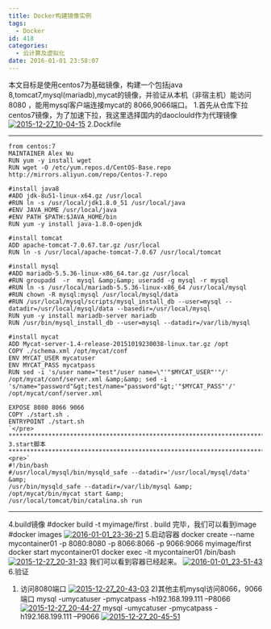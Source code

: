 ```yaml
---
title: Docker构建镜像实例
tags:
  - Docker
id: 418
categories:
  - 云计算及虚拟化
date: 2016-01-01 23:58:07
---
```


本文目标是使用centos7为基础镜像，构建一个包括java 8,tomcat7,mysql(mariadb),mycat的镜像，并验证从本机（非宿主机）能访问 8080 ，能用mysql客户端连接mycat的 8066,9066端口。
1.首先从仓库下拉centos7镜像，为了加速下拉，我这里选择国内的daoclould作为代理镜像
[![2015-12-27_10-04-15](http://orufryv17.bkt.clouddn.com/wp-content/uploads/2016/01/2015-12-27_10-04-15.jpg)](http://orufryv17.bkt.clouddn.com/wp-content/uploads/2016/01/2015-12-27_10-04-15.jpg)
2.Dockfile
***********************************************************

    from centos:7
    MAINTAINER Alex Wu
    RUN yum -y install wget
    RUN wget -O /etc/yum.repos.d/CentOS-Base.repo http://mirrors.aliyun.com/repo/Centos-7.repo

    #install java8
    #ADD jdk-8u51-linux-x64.gz /usr/local
    #RUN ln -s /usr/local/jdk1.8.0_51 /usr/local/java
    #ENV JAVA_HOME /usr/local/java
    #ENV PATH $PATH:$JAVA_HOME/bin
    RUN yum -y install java-1.8.0-openjdk

    #install tomcat
    ADD apache-tomcat-7.0.67.tar.gz /usr/local
    RUN ln -s /usr/local/apache-tomcat-7.0.67 /usr/local/tomcat

    #install mysql
    #ADD mariadb-5.5.36-linux-x86_64.tar.gz /usr/local
    #RUN groupadd  -r  mysql &amp;&amp; useradd -g mysql -r mysql
    #RUN ln -s /usr/local/mariadb-5.5.36-linux-x86_64 /usr/local/mysql
    #RUN chown -R mysql:mysql /usr/local/mysql/data
    #RUN /usr/local/mysql/scripts/mysql_install_db --user=mysql --datadir=/usr/local/mysql/data --basedir=/usr/local/mysql
    RUN yum -y install mariadb-server mariadb
    RUN /usr/bin/mysql_install_db --user=mysql --datadir=/var/lib/mysql

    #install mycat
    ADD Mycat-server-1.4-release-20151019230038-linux.tar.gz /opt
    COPY ./schema.xml /opt/mycat/conf
    ENV MYCAT_USER mycatuser
    ENV MYCAT_PASS mycatpass
    RUN sed -i 's/user name="test"/user name=\"'"$MYCAT_USER"'"/' /opt/mycat/conf/server.xml &amp;&amp; sed -i 's/name="password"&gt;test/name="password"&gt;'"$MYCAT_PASS"'/' /opt/mycat/conf/server.xml

    EXPOSE 8080 8066 9066
    COPY ./start.sh .
    ENTRYPOINT ./start.sh
    `</pre>
    ************************************************************************
    3.start脚本
    ************************************************************************
    <pre>`
    #!/bin/bash
    #/usr/local/mysql/bin/mysqld_safe --datadir='/usr/local/mysql/data' &amp;
    /usr/bin/mysqld_safe --datadir=/var/lib/mysql &amp;
    /opt/mycat/bin/mycat start &amp;
    /usr/local/tomcat/bin/catalina.sh run

***********************************************************************
4.build镜像
#docker build -t myimage/first .
build 完毕，我们可以看到image
#docker images
[![2016-01-01_23-36-21](http://orufryv17.bkt.clouddn.com/wp-content/uploads/2016/01/2016-01-01_23-36-21.jpg)](http://orufryv17.bkt.clouddn.com/wp-content/uploads/2016/01/2016-01-01_23-36-21.jpg)
5.启动容器
docker create --name mycontainer01 -p 8080:8080 -p 8066:8066 -p 9066:9066 myimage/first
docker start mycontainer01
docker exec -it mycontainer01 /bin/bash
[![2015-12-27_20-31-33](http://orufryv17.bkt.clouddn.com/wp-content/uploads/2016/01/2015-12-27_20-31-33.jpg)](http://orufryv17.bkt.clouddn.com/wp-content/uploads/2016/01/2015-12-27_20-31-33.jpg)
我们可以看到容器已经起来。
[![2016-01-01_23-51-43](http://orufryv17.bkt.clouddn.com/wp-content/uploads/2016/01/2016-01-01_23-51-43.jpg)](http://orufryv17.bkt.clouddn.com/wp-content/uploads/2016/01/2016-01-01_23-51-43.jpg)
6.验证
1) 访问8080端口
[![2015-12-27_20-43-03](http://orufryv17.bkt.clouddn.com/wp-content/uploads/2016/01/2015-12-27_20-43-03.jpg)](http://orufryv17.bkt.clouddn.com/wp-content/uploads/2016/01/2015-12-27_20-43-03.jpg)
2)其他主机mysql访问8066，9066端口
mysql -umycatuser -pmycatpass -h192.168.199.111 –P8066
[![2015-12-27_20-44-27](http://orufryv17.bkt.clouddn.com/wp-content/uploads/2016/01/2015-12-27_20-44-27.jpg)](http://orufryv17.bkt.clouddn.com/wp-content/uploads/2016/01/2015-12-27_20-44-27.jpg)
mysql -umycatuser -pmycatpass -h192.168.199.111 –P9066
[![2015-12-27_20-45-51](http://orufryv17.bkt.clouddn.com/wp-content/uploads/2016/01/2015-12-27_20-45-51.jpg)](http://orufryv17.bkt.clouddn.com/wp-content/uploads/2016/01/2015-12-27_20-45-51.jpg)